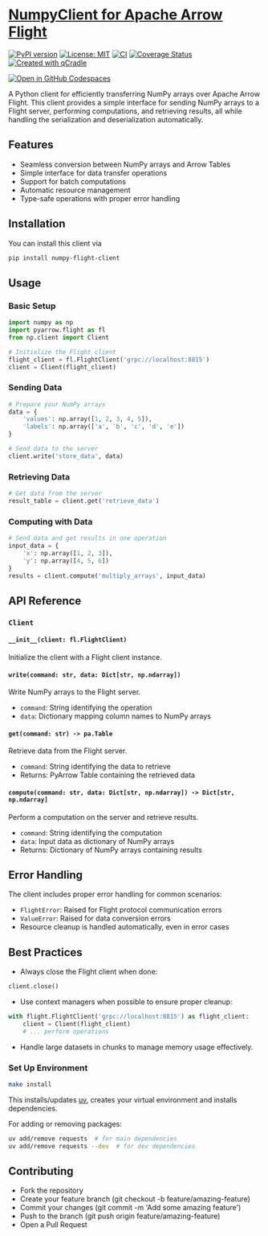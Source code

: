 # [NumpyClient for Apache Arrow Flight](https://tschm.github.io/numpy-client/book)

[![PyPI version](https://badge.fury.io/py/numpy-client.svg)](https://badge.fury.io/py/numpy-client)
[![License: MIT](https://img.shields.io/badge/License-MIT-yellow.svg)](LICENSE.txt)
[![CI](https://github.com/tschm/numpy-client/actions/workflows/ci.yml/badge.svg)](https://github.com/tschm/numpy-client/actions/workflows/ci.yml)
[![Coverage Status](https://coveralls.io/repos/github/tschm/numpy-client/badge.svg?branch=main)](https://coveralls.io/github/tschm/numpy-client?branch=main)
[![Created with qCradle](https://img.shields.io/badge/Created%20with-qCradle-blue?style=flat-square)](https://github.com/tschm/package)

[![Open in GitHub Codespaces](https://github.com/codespaces/badge.svg)](https://codespaces.new/tschm/numpy-client)

A Python client for efficiently transferring NumPy arrays over Apache Arrow Flight.
This client provides a simple interface for sending NumPy arrays to a Flight server,
performing computations, and retrieving results, all while handling
the serialization and deserialization automatically.

## Features

- Seamless conversion between NumPy arrays and Arrow Tables
- Simple interface for data transfer operations
- Support for batch computations
- Automatic resource management
- Type-safe operations with proper error handling

## Installation

You can install this client via

```bash
pip install numpy-flight-client
```

## Usage

### Basic Setup

```python
import numpy as np
import pyarrow.flight as fl
from np.client import Client

# Initialize the Flight client
flight_client = fl.FlightClient('grpc://localhost:8815')
client = Client(flight_client)
```

### Sending Data

```python
# Prepare your NumPy arrays
data = {
    'values': np.array([1, 2, 3, 4, 5]),
    'labels': np.array(['a', 'b', 'c', 'd', 'e'])
}

# Send data to the server
client.write('store_data', data)
```

### Retrieving Data

```python
# Get data from the server
result_table = client.get('retrieve_data')
```

### Computing with Data

```python
# Send data and get results in one operation
input_data = {
    'x': np.array([1, 2, 3]),
    'y': np.array([4, 5, 6])
}
results = client.compute('multiply_arrays', input_data)
```

## API Reference

### `Client`

#### `__init__(client: fl.FlightClient)`

Initialize the client with a Flight client instance.

#### `write(command: str, data: Dict[str, np.ndarray])`

Write NumPy arrays to the Flight server.

- `command`: String identifying the operation
- `data`: Dictionary mapping column names to NumPy arrays

#### `get(command: str) -> pa.Table`

Retrieve data from the Flight server.

- `command`: String identifying the data to retrieve
- Returns: PyArrow Table containing the retrieved data

#### `compute(command: str, data: Dict[str, np.ndarray]) -> Dict[str, np.ndarray]`

Perform a computation on the server and retrieve results.

- `command`: String identifying the computation
- `data`: Input data as dictionary of NumPy arrays
- Returns: Dictionary of NumPy arrays containing results

## Error Handling

The client includes proper error handling for common scenarios:

- `FlightError`: Raised for Flight protocol communication errors
- `ValueError`: Raised for data conversion errors
- Resource cleanup is handled automatically, even in error cases

## Best Practices

- Always close the Flight client when done:

```python
client.close()
```

- Use context managers when possible to ensure proper cleanup:

```python
with flight.FlightClient('grpc://localhost:8815') as flight_client:
    client = Client(flight_client)
    # ... perform operations
```

- Handle large datasets in chunks to manage memory usage effectively.

### **Set Up Environment**

```bash
make install
```

This installs/updates [uv](https://github.com/astral-sh/uv),
creates your virtual environment and installs dependencies.

For adding or removing packages:

```bash
uv add/remove requests  # for main dependencies
uv add/remove requests --dev  # for dev dependencies
```

## Contributing

- Fork the repository
- Create your feature branch (git checkout -b feature/amazing-feature)
- Commit your changes (git commit -m 'Add some amazing feature')
- Push to the branch (git push origin feature/amazing-feature)
- Open a Pull Request

